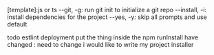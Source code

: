 [template]:js or ts
--git, -g: run git init to initialize a git repo
--install, -i: install dependencies for the project
--yes, -y: skip all prompts and use default

todo
estlint
deployment
put the thing inside the npm
runInstall have changed : need to change
i would like to write my project installer
